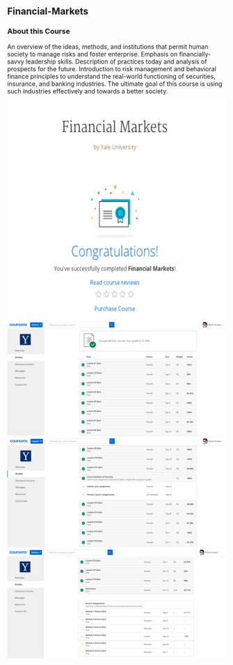 ## Financial-Markets

### About this Course
An overview of the ideas, methods, and institutions that permit human society to manage risks and foster enterprise.  Emphasis on financially-savvy leadership skills. Description of practices today and analysis of prospects for the future. Introduction to risk management and behavioral finance principles to understand the real-world functioning of securities, insurance, and banking industries.  The ultimate goal of this course is using such industries effectively and towards a better society.

<img src="./image_gallery/completion.png" height="502" width="1100"/>
<img src="./image_gallery/1.png"/>
<img src="./image_gallery/2.png"/>
<img src="./image_gallery/3.png"/>
